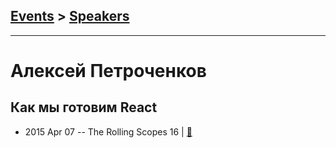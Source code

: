 ## [Events](../README.md) > [Speakers](../speakers.md)
---

# Алексей Петроченков

## Как мы готовим React
- 2015 Apr 07 -- The Rolling Scopes 16  | [:notebook:](http://rolling-scopes.github.io/slides/rs16/cook-reack.pptx)  
